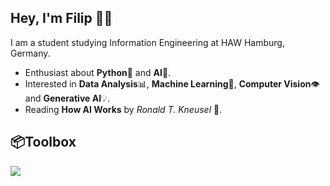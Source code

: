 ## Hey, I'm Filip 👋🏻

I am a student studying Information Engineering at HAW Hamburg, Germany.

- Enthusiast about **Python**🐍 and **AI**🤖.
- Interested in **Data Analysis**📊, **Machine Learning**🧠, **Computer Vision**👁️ and **Generative AI**💡.
- Reading **How AI Works** by _Ronald T. Kneusel_ 📖.

## 📦**Toolbox**

<p align="left">
  <a href="https://skillicons.dev">
    <img src="https://skillicons.dev/icons?i=python,java,c,github" />
  </a>
</p>
